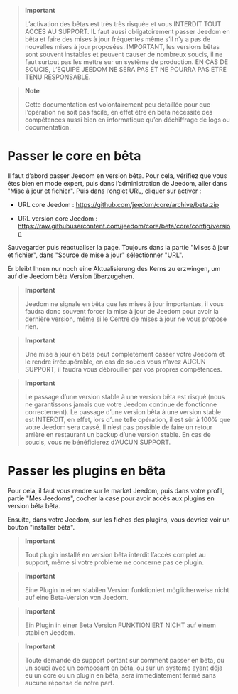 > **Important**
>
> L’activation des bêtas est très très risquée et vous INTERDIT TOUT ACCES AU SUPPORT. IL faut aussi obligatoirement passer Jeedom en bêta et faire des mises à jour fréquentes même s’il n’y a pas de nouvelles mises à jour proposées. IMPORTANT, les versions bêtas sont souvent instables et peuvent causer de nombreux soucis, il ne faut surtout pas les mettre sur un système de production. EN CAS DE SOUCIS, L’EQUIPE JEEDOM NE SERA PAS ET NE POURRA PAS ETRE TENU RESPONSABLE.

> **Note**
>
> Cette documentation est volontairement peu detaillée pour que l’opération ne soit pas facile, en effet être en bêta nécessite des compétences aussi bien en informatique qu’en déchiffrage de logs ou documentation.

Passer le core en bêta
======================

Il faut d’abord passer Jeedom en version bêta. Pour cela, vérifiez que vous êtes bien en mode expert, puis dans l’administration de Jeedom, aller dans "Mise à jour et fichier". Puis dans l’onglet URL, cliquer sur activer :

-   URL core Jeedom : <https://github.com/jeedom/core/archive/beta.zip>

-   URL version core Jeedom : <https://raw.githubusercontent.com/jeedom/core/beta/core/config/version>

Sauvegarder puis réactualiser la page. Toujours dans la partie "Mises à jour et fichier", dans "Source de mise à jour" sélectionner "URL".

Er bleibt Ihnen nur noch eine Aktualisierung des Kerns zu erzwingen, um auf die Jeedom bêta Version überzugehen.

> **Important**
>
> Jeedom ne signale en bêta que les mises à jour importantes, il vous faudra donc souvent forcer la mise à jour de Jeedom pour avoir la dernière version, même si le Centre de mises à jour ne vous propose rien.

> **Important**
>
> Une mise à jour en bêta peut complètement casser votre Jeedom et le rendre irrécupérable, en cas de soucis vous n’avez AUCUN SUPPORT, il faudra vous débrouiller par vos propres compétences.

> **Important**
>
> Le passage d’une version stable à une version bêta est risqué (nous ne garantissons jamais que votre Jeedom continue de fonctionne correctement). Le passage d’une version bêta à une version stable est INTERDIT, en effet, lors d’une telle opération, il est sûr à 100% que votre Jeedom sera cassé. Il n’est pas possible de faire un retour arrière en restaurant un backup d’une version stable. En cas de soucis, vous ne bénéficierez d’AUCUN SUPPORT.

Passer les plugins en bêta
==========================

Pour cela, il faut vous rendre sur le market Jeedom, puis dans votre profil, partie "Mes Jeedoms", cocher la case pour avoir accès aux plugins en version bêta bêta.

Ensuite, dans votre Jeedom, sur les fiches des plugins, vous devriez voir un bouton "installer bêta".

> **Important**
>
> Tout plugin installé en version bêta interdit l’accès complet au support, même si votre probleme ne concerne pas ce plugin.

> **Important**
>
> Eine Plugin in einer stabilen Version funktioniert möglicherweise nicht auf eine Beta-Version von Jeedom.

> **Important**
>
> Ein Plugin in einer Beta Version FUNKTIONIERT NICHT auf einem stabilen Jeedom.

> **Important**
>
> Toute demande de support portant sur comment passer en bêta, ou un souci avec un composant en bêta, ou sur un systeme ayant déja eu un core ou un plugin en bêta, sera immediatement fermé sans aucune réponse de notre part.

